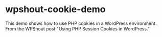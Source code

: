 # wpshout-cookie-demo
This demo shows how to use PHP cookies in a WordPress environment. From the WPShout post "Using PHP Session Cookies in WordPress."
